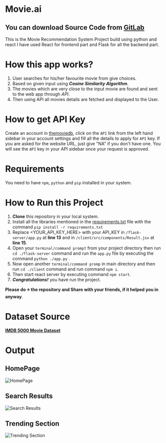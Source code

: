 # Movie.ai

## You can download Source Code from [GitLab](https://gitlab.com/amanpathan526/Movie-Recommendation-System-WebApp/-/tree/main)

This is the Movie Recommendation System Project build using python and react
I have used React for frontend part and Flask for all the backend part.

# How this app works?

1. User searches for his/her favourite movie from give choices.
2. Based on given input using ***Cosine Similarity Algorithm***.
3. The movies which are very close to the input movie are found and sent to the web app through *API*.
4. Then using API all movies details are fetched and displayed to the User.

# How to get API Key

Create an account in [themoviedb](https://www.themoviedb.org/), click on the `API` link from the left hand sidebar in your account settings and fill all the details to apply for `API` key. If you are asked for the website URL, just give "NA" if you don't have one. You will see the `API` key in your API sidebar once your request is approved.

# Requirements
You need to have `npm`, `python` and `pip` installed in your system.

# How to Run this Project

1. **Clone** this repository in your local system.
2. Install all the libraries mentioned in the [requirements.txt](/flask-server/) file with the command `pip install -r requirements.txt`
3. Replace <YOUR_API_KEY_HERE> with your API_KEY in `/flask-server/app.py` at **line 13** and in `/client/src/components/Result.jsx` at **line 15**.
4. Open your `terminal/command prompt` from your project directory then run `cd ./flask-server` command and run the `app.py` file by executing the command `python ./app.py` .
5. Now open another `terminal/command promp` in main directory and then run `cd ./client` command and run command `npm i`.
6. Then start react server by executing command `npm start`.
7. ***Congratulations!*** you have run the project.

**Please do ⭐ the repository and Share with your friends, if it helped you in anyway**.

# Dataset Source
  **[IMDB 5000 Movie Dataset](https://www.kaggle.com/datasets/carolzhangdc/imdb-5000-movie-dataset)**
  
# Output
## HomePage
![HomePage](https://github.com/AmanPathan/Movie-Recommendation-System-WebApp/assets/76259086/86e4d5f5-68f7-4f29-9504-024d4bd2bb52)

## Search Results
![Search Results](https://github.com/AmanPathan/Movie-Recommendation-System-WebApp/assets/76259086/17ce4931-562e-43ce-8205-e27d8ebd8a28)

## Trending Section
![Trending Section](https://github.com/AmanPathan/Movie-Recommendation-System-WebApp/assets/76259086/3cf7147d-abf6-4fb2-bca6-85a53a4c4c3f)
